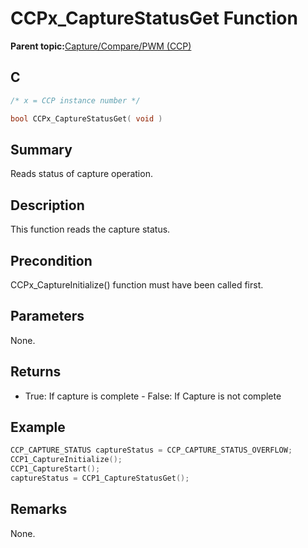 # CCPx\_CaptureStatusGet Function

**Parent topic:**[Capture/Compare/PWM \(CCP\)](GUID-615BEA57-7216-4351-87D8-94C8B0BF6E7D.md)

## C

```c
/* x = CCP instance number */

bool CCPx_CaptureStatusGet( void )
```

## Summary

Reads status of capture operation.

## Description

This function reads the capture status.

## Precondition

CCPx\_CaptureInitialize\(\) function must have been called first.

## Parameters

None.

## Returns

-   True: If capture is complete - False: If Capture is not complete


## Example

```c
CCP_CAPTURE_STATUS captureStatus = CCP_CAPTURE_STATUS_OVERFLOW;
CCP1_CaptureInitialize();
CCP1_CaptureStart();
captureStatus = CCP1_CaptureStatusGet();
```

## Remarks

None.

